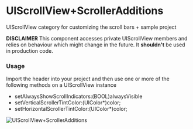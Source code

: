# UIScrollView+ScrollerAdditions

UIScrollView category for customizing the scroll bars + sample project

__DISCLAIMER__
This component accesses private UIScrollView members and relies on behaviour which might change in the future. It __shouldn't__ be used in production code.

### Usage

Import the header into your project and then use one or more of the following methods on a UIScrollView instance

- setAlwaysShowScrollIndicators:(BOOL)alwaysVisible
- setVerticalScrollerTintColor:(UIColor*)color;
- setHorizontalScrollerTintColor:(UIColor*)color;

![UIScrollView+ScrollerAdditions](https://dl.dropboxusercontent.com/u/12748201/UIScrollView%2BScrollerAdditions.png)